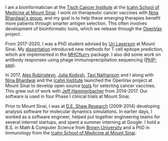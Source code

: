 I am a bioinformatician at the [Tisch Cancer Institute](https://icahn.mssm.edu/research/tisch) at
the [Icahn School of Medicine at Mount Sinai](https://icahn.mssm.edu/). I work on
therapeutic cancer vaccines with [Nina Bhardwaj's group](https://icahn.mssm.edu/profiles/nina-bhardwaj),
and my goal is to help these emerging therapies benefit more
patients through smarter antigen selection. This often involves development of
bioinformatic tools, which we release through the [OpenVax](https://github.com/openvax) project.

From 2017-2020, I was a PhD student advised by [Uri Laserson](https://twitter.com/laserson?lang=en)
at Mount Sinai. My [dissertation](/pdfs/TimODonnell-dissertation.pdf) introduced
new methods for T cell epitope prediction, which are implemented in the
[MHCflurry](https://github.com/openvax/mhcflurry) package. I also did some work
on antibody responses using phage immunoprecipitation
sequencing ([PhIP-seq](https://en.wikipedia.org/wiki/PhIP-Seq)).

In 2017, [Alex Rubinsteyn](https://www.med.unc.edu/genetics/directory/alex-rubinsteyn/),
[Julia Kodysh](https://twitter.com/JuliaKodysh),
[Tavi Nathanson](https://twitter.com/tavinathanson) and I along with
[Nina Bhardwaj](https://icahn.mssm.edu/profiles/nina-bhardwaj) and the [Icahn
Institute](https://icahn.mssm.edu/research/genomics) launched the 
OpenVax project at Mount Sinai to develop open source [tools](https://github.com/openvax)
for selecting cancer vaccines. This grew out of work with
[Jeff Hammerbacher](https://www.hammerlab.org/) from 2014-2017. Our software
is used in four Phase I clinical trials at Mount Sinai.

Prior to Mount Sinai, I was at [D.E. Shaw Research](https://www.deshawresearch.com/)
(2009-2014) developing analysis software for molecular dynamics simulations. In earlier days, I worked as a
software engineer, helped put together engineering teams
for several internet startups, and spent a summer interning at Google. I hold a
B.S. in Math & Computer Science from [Brown University](https://cs.brown.edu) and
a PhD in Immunology from the [Icahn School of Medicine at Mount Sinai](https://icahn.mssm.edu/).
